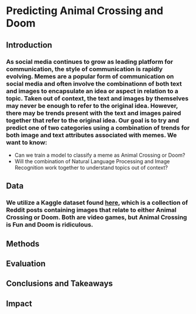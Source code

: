 # Predicting Animal Crossing and Doom

## Introduction

### As social media continues to grow as leading platform for communication, the style of communication is rapidly evolving. Memes are a popular form of communication on social media and often involve the combinationn of both text and images to encapsulate an idea or aspect in relation to a topic. Taken out of context, the text and images by themselves may never be enough to refer to the original idea. However, there may be trends present with the text and images paired together that refer to the original idea. Our goal is to try and predict one of two categories using a combination of trends for both image and text attributes associated with memes. We want to know:
- Can we train a model to classify a meme as Animal Crossing or Doom?
- Will the combination of Natural Language Processing and Image Recognition work together to understand topics out of context?


## Data

### We utilize a Kaggle dataset found [here](https://www.kaggle.com/datasets/andrewmvd/doom-crossing), which is a collection of Reddit posts containing images that relate to either Animal Crossing or Doom. Both are video games, but Animal Crossing is Fun and Doom is ridiculous. 

## Methods

## Evaluation

## Conclusions and Takeaways

## Impact

